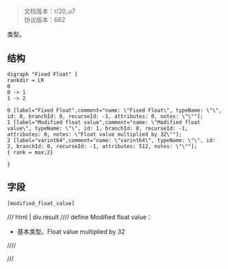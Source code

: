# <!-- md:samp fixed float -->

> 文档版本：r/20_u7<br/>协议版本：662

<!-- md:samp fixed float -->类型。

## 结构

```viz
digraph "Fixed Float" {
rankdir = LR
0
0 -> 1
1 -> 2

0 [label="Fixed Float",comment="name: \"Fixed Float\", typeName: \"\", id: 0, branchId: 0, recurseId: -1, attributes: 0, notes: \"\""];
1 [label="Modified float value",comment="name: \"Modified float value\", typeName: \"\", id: 1, branchId: 0, recurseId: -1, attributes: 0, notes: \"Float value multiplied by 32\""];
2 [label="varint64",comment="name: \"varint64\", typeName: \"\", id: 2, branchId: 0, recurseId: -1, attributes: 512, notes: \"\""];
{ rank = max;2}

}

```

## 字段

```title='fixed float'
[modified_float_value]
```

/// html | div.result
//// define
Modified float value：<!-- md:samp varint64 -->

- 基本类型。Float value multiplied by 32


////

///

